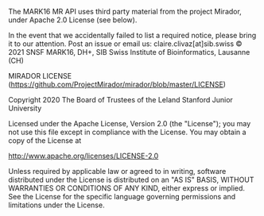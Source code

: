 The MARK16 MR API uses third party material from the project Mirador, under Apache 2.0 License (see below).

In the event that we accidentally failed to list a required notice, please
bring it to our attention. Post an issue or email us: claire.clivaz[at]sib.swiss
© 2021 SNSF MARK16, DH+, SIB Swiss Institute of Bioinformatics, Lausanne (CH)

MIRADOR LICENSE (https://github.com/ProjectMirador/mirador/blob/master/LICENSE)

Copyright 2020 The Board of Trustees of the Leland Stanford Junior University

Licensed under the Apache License, Version 2.0 (the "License");
you may not use this file except in compliance with the License.
You may obtain a copy of the License at

  http://www.apache.org/licenses/LICENSE-2.0

Unless required by applicable law or agreed to in writing, software
distributed under the License is distributed on an "AS IS" BASIS,
WITHOUT WARRANTIES OR CONDITIONS OF ANY KIND, either express or implied.
See the License for the specific language governing permissions and
limitations under the License.
